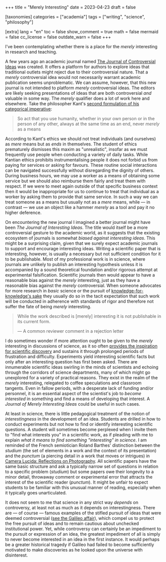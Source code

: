 +++
title = "Merely Interesting"
date = 2023-04-23
draft = false

[taxonomies]
categories = ["academia"]
tags = ["writing", "science", "philosophy"]

[extra]
lang = "en"
toc = false
show_comment = true
math = false
mermaid = false
cc_license = false
outdate_warn = false
+++

I've been contemplating whether there is a place for the *merely* interesting in research and teaching.

<!-- more -->

A few years ago an academic journal named [The Journal of Controversial Ideas](https://www.journalofcontroversialideas.org) was created. It offers a platform for authors to explore ideas that traditional outlets might reject due to their controversial nature. That a *merely* controversial idea would not necessarily warrant academic publication seems unproblematic. We can assume, however, that this new journal is not intended to platform *merely* controversial ideas. The editors are likely seeking presentations of ideas that are both controversial *and* valuable in some way. The *merely* qualifier does a lot of work here and elsewhere. Take the philosopher Kant's [second formulation of his categorical imperative](https://plato.stanford.edu/entries/kant-moral):

> So act that you use humanity, whether in your own person or in the person of any other, always at the same time as an end, never *merely* as a means

According to Kant's ethics we should not treat individuals (and ourselves) as *mere* means but as *ends* in themselves. The student of ethics prematurely dismisses this maxim as "unrealistic", insofar as we must frequently use people when conducting a variety of daily tasks. While Kantian ethics prohibits instrumentalising people it does not forbid us from paying for services or asking for favours. These routine social interactions can be navigated successfully without disregarding the dignity of others. During business hours, we may use a worker as a means of obtaining some service but we should also reimburse them fairly and treat them with respect. If we were to meet again outside of that specific business context then it would be inappropriate for us to continue to treat that individual as a worker by asking them to provide that same service. In such a way we can treat someone as a means but usually not as a *mere* means, while — in contrast — we use an object like a hammer *merely* as a tool and pay it no higher deference.

On encountering the new journal I imagined a better journal might have been *The Journal of Interesting Ideas*. The title would itself be a more controversial gesture to the academic world, as it suggests that the existing ecosystem of journals is somewhat *biased against interesting ideas*. This might be a surprising claim, given that we surely expect academic journals to support and encourage interesting ideas. Writing a scientific paper that is interesting, however, is usually a necessary but not sufficient condition for it to be publishable. Most of my professional work is in science, where journals are unlikely to publish an interesting hypothesis unless it is accompanied by a sound theoretical foundation and/or rigorous attempt at experimental falsification. Scientific journals then would appear to have a reasonable bias against the *merely* interesting, just as they have a reasonable bias against the *merely* controversial. When someone advocates for more research in *basic* science or the pursuit of [knowledge-for-knowledge's sake](https://theconversation.com/academics-fear-the-value-of-knowledge-for-its-own-sake-is-diminishing-75341) they usually do so in the tacit expectation that such work will be conducted in adherence with standards of rigor and therefore not suffer the fate of being *merely* interesting.

> While the work described is [merely] interesting it is not publishable in its current form.
> 
> — A common reviewer comment in a rejection letter

I do sometimes wonder if more attention ought to be given to the *merely* interesting in discussions of science, as it so often [provides the inspiration for scientific discovery](https://web.mit.edu/redingtn/www/netadv/SP20151130.html) and sustains it through prolonged periods of frustration and difficulty. Experiments yield interesting scientific facts but only after an interesting question has first been asked. There are innumerable scientific ideas swirling in the minds of scientists and echoing through the corridors of science departments, many of which might go unexplored for a variety of practical reasons. They exist in the realm of the *merely* interesting, relegated to coffee speculations and classroom tangents. Even in fallow periods, with a desperate lack of funding and/or personnel, it is an essential aspect of the scientist's job to *become interested* in something and find a means of developing that interest. A *Journal of Merely Interesting Ideas* could be useful in such cases. 

At least in science, there is little pedagogical treatment of the notion of *interestingness* in the development of an idea. Students are drilled in how to conduct experiments but not how to find or identify interesting scientific questions. A student will sometimes become perplexed when I invite them to "find what interests you" in a scientific work, as if pleading with me to explain *what it means to find something "interesting" in science*. I am reminded of the French semiotician Roland Barthes' distinction between the *studium* (the set of elements in a work and the context of its presentation) and the *punctum* (a piercing detail in a work that moves or intrigues) in [Camera Lucida: Reflections on Photography](https://en.wikipedia.org/wiki/Camera_lucida). All scientific papers have the same basic structure and ask a typically narrow set of questions in relation to a specific problem (*studium*) but some papers owe their longevity to a minor detail, throwaway comment or experimental error that attracts the interest of the scientific reader (*punctum*). It might be unfair to expect students to be familiar with this unusual manner of reading, especially when it typically goes unarticulated.

It does not seem to me that science in any strict way *depends* on controversy, at least not as much as it depends on interestingness. There are — of course — famous examples of the stifled pursuit of ideas that were deemed controversial ([see the Galileo affair](https://www.newscientist.com/article/mg13618460-600-vatican-admits-galileo-was-right/)), which compel us to protect the free pursuit of ideas and to remain cautious about unchecked institutional power. Yet, while controversy can certainly be an impediment to the pursuit or expression of an idea, the greatest impediment of all is simply to never become interested in an idea in the first instance. It would perhaps be a greater historical tragedy if Galileo had failed to become sufficiently motivated to make discoveries as he looked upon the universe with disinterest.
